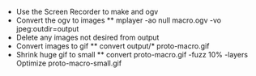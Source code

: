 * Use the Screen Recorder to make and ogv
* Convert the ogv to images
**  mplayer -ao null macro.ogv -vo jpeg:outdir=output
* Delete any images not desired from output
* Convert images to gif
**  convert output/* proto-macro.gif
* Shrink huge gif to small
** convert proto-macro.gif -fuzz 10% -layers Optimize proto-macro-small.gif
